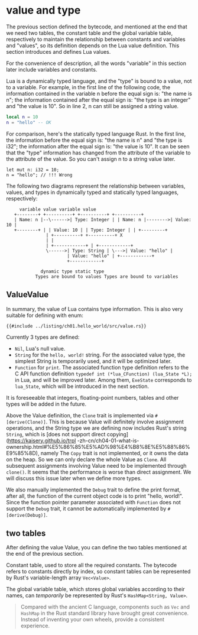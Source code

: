 # value and type

The previous section defined the bytecode, and mentioned at the end that we need two tables, the constant table and the global variable table, respectively to maintain the relationship between constants and variables and "values", so its definition depends on the Lua value definition. This section introduces and defines Lua values.

For the convenience of description, all the words "variable" in this section later include variables and constants.

Lua is a dynamically typed language, and the "type" is bound to a value, not to a variable. For example, in the first line of the following code, the information contained in the variable n before the equal sign is: "the name is n"; the information contained after the equal sign is: "the type is an integer" and "the value is 10". So in line 2, n can still be assigned a string value.

```lua
local n = 10
n = "hello" -- OK
```

For comparison, here's the statically typed language Rust. In the first line, the information before the equal sign is: "the name is n" and "the type is i32"; the information after the equal sign is: "the value is 10". It can be seen that the "type" information has changed from the attribute of the variable to the attribute of the value. So you can't assign n to a string value later.

```rust, ignore
let mut n: i32 = 10;
n = "hello"; // !!! Wrong
```

The following two diagrams represent the relationship between variables, values, and types in dynamically typed and statically typed languages, respectively:

```
     variable value variable value
   +--------+ +----------+ +----------+ +----------+
   | Name: n |--\------>| Type: Integer | | Name: n |-------->| Value: 10 |
   +--------+ | | Value: 10 | | Type: Integer | | +---------+
               | +----------+ +----------+ X
               | |
               | +------------+ | +------------+
               \------>| Type: String | \--->| Value: "hello" |
                       | Value: "hello" | +------------+
                       +------------+

             dynamic type static type
           Types are bound to values Types are bound to variables
```

## ValueValue

In summary, the value of Lua contains type information. This is also very suitable for defining with enum:

```rust, ignore
{{#include ../listing/ch01.hello_world/src/value.rs}}
```

Currently 3 types are defined:

- `Nil`, Lua's null value.
- `String` for the `hello, world!` string. For the associated value type, the simplest String is temporarily used, and it will be optimized later.
- `Function` for `print`. The associated function type definition refers to the C API function definition `typedef int (*lua_CFunction) (lua_State *L);` in Lua, and will be improved later. Among them, `ExeState` corresponds to `lua_State`, which will be introduced in the next section.

It is foreseeable that integers, floating-point numbers, tables and other types will be added in the future.

Above the Value definition, the `Clone` trait is implemented via `#[derive(Clone)]`. This is because Value will definitely involve assignment operations, and the String type we are defining now includes Rust's string `String`, which is [does not support direct copying](https://kaisery.github.io/trpl -zh-cn/ch04-01-what-is-ownership.html#%E5%86%85%E5%AD%98%E4%B8%8E%E5%88%86%E9%85%8D), namely The `Copy` trait is not implemented, or it owns the data on the heap. So we can only declare the whole Value as `Clone`. All subsequent assignments involving Value need to be implemented through `clone()`. It seems that the performance is worse than direct assignment. We will discuss this issue later when we define more types.

We also manually implemented the `Debug` trait to define the print format, after all, the function of the current object code is to print "hello, world!". Since the function pointer parameter associated with `Function` does not support the `Debug` trait, it cannot be automatically implemented by `#[derive(Debug)]`.

## two tables

After defining the value Value, you can define the two tables mentioned at the end of the previous section.

Constant table, used to store all the required constants. The bytecode refers to constants directly by index, so constant tables can be represented by Rust's variable-length array `Vec<Value>`.

The global variable table, which stores global variables according to their names, can *temporarily* be represented by Rust's `HashMap<String, Value>`.

> Compared with the ancient C language, components such as `Vec` and `HashMap` in the Rust standard library have brought great convenience. Instead of inventing your own wheels, provide a consistent experience.